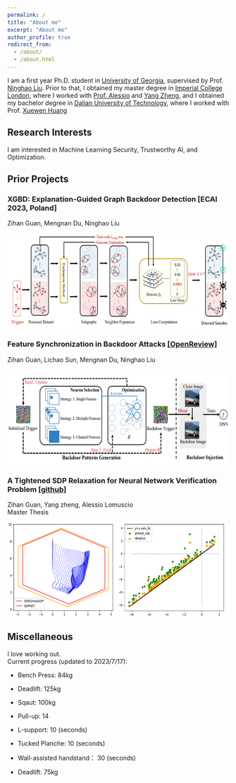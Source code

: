 ```yaml
---
permalink: /
title: "About me"
excerpt: "About me"
author_profile: true
redirect_from: 
  - /about/
  - /about.html
---
```

I am a first year Ph.D. student in [University of Georgia](https://www.uga.edu/), supervised by Prof. [Ninghao Liu](https://cobweb.cs.uga.edu/~ninghaoliu/). Prior to that, I obtained my master degree in [Imperial College London](https://www.imperial.ac.uk/), where I worked with [Prof. Alessio](https://www.imperial.ac.uk/people/a.lomuscio) and [Yang Zheng](https://zhengy09.github.io), and I obtained my bachelor degree in [Dalian University of Technology](http://en.dlut.edu.cn/), where I worked with Prof. [Xuewen Huang](http://faculty.dlut.edu.cn/2006011040/zh_CN/index.htm)


## Research Interests
I am interested in Machine Learning Security, Trustworthy AI, and Optimization.


## Prior Projects
### XGBD: Explanation-Guided Graph Backdoor Detection [ECAI 2023, Poland]
Zihan Guan, Mengnan Du, Ninghao Liu
<div>
<img src="/images/xgbd.png" alt="DBA"  width="576" height="216"/>
</div>


### Feature Synchronization in Backdoor Attacks  [[OpenReview]](https://openreview.net/pdf?id=wxyLBOk-ag)
Zihan Guan, Lichao Sun, Mengnan Du, Ninghao Liu
<div>
<img src="/images/dba.png" alt="DBA"  width="576" height="216"/>
</div>

### A Tightened SDP Relaxation for Neural Network Verification Problem [[github]](https://github.com/soc-ucsd/verification)
Zihan Guan, Yang zheng, Alessio Lomuscio \
Master Thesis
<div>
<img src="/images/verification.png" alt="Verfication"  width="576" height="216"/>
</div>


## Miscellaneous
I love working out. \
Current progress (updated to 2023/7/17):
- Bench Press: 84kg
- Deadlift: 125kg
- Sqaut: 100kg
- Pull-up: 14
- L-support: 10 (seconds)
- Tucked Planche: 10 (seconds)  
- Wall-assisted handstand： 30 (seconds)  

- Deadlift: 75kg